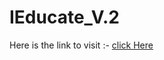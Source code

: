 # IEducate_V.2
Here is the link to visit :- [click Here](https://shaurabhmishra.github.io/IEducate_V.2/)
